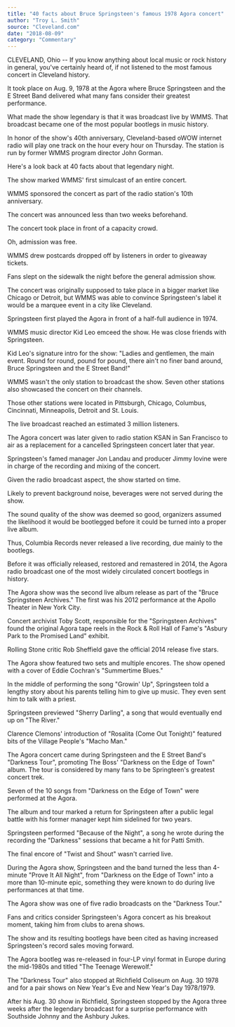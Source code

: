 ```yaml
---
title: "40 facts about Bruce Springsteen's famous 1978 Agora concert"
author: "Troy L. Smith"
source: "Cleveland.com"
date: "2018-08-09"
category: "Commentary"
---
```


CLEVELAND, Ohio -- If you know anything about local music or rock history in general, you've certainly heard of, if not listened to the most famous concert in Cleveland history.

It took place on Aug. 9, 1978 at the Agora where Bruce Springsteen and the E Street Band delivered what many fans consider their greatest performance.

What made the show legendary is that it was broadcast live by WMMS. That broadcast became one of the most popular bootlegs in music history.

In honor of the show's 40th anniversary, Cleveland-based oWOW internet radio will play one track on the hour every hour on Thursday. The station is run by former WMMS program director John Gorman.

Here's a look back at 40 facts about that legendary night.

The show marked WMMS' first simulcast of an entire concert.

WMMS sponsored the concert as part of the radio station's 10th anniversary.

The concert was announced less than two weeks beforehand.

The concert took place in front of a capacity crowd.

Oh, admission was free.

WMMS drew postcards dropped off by listeners in order to giveaway tickets.

Fans slept on the sidewalk the night before the general admission show.

The concert was originally supposed to take place in a bigger market like Chicago or Detroit, but WMMS was able to convince Springsteen's label it would be a marquee event in a city like Cleveland.

Springsteen first played the Agora in front of a half-full audience in 1974.

WMMS music director Kid Leo emceed the show. He was close friends with Springsteen.

Kid Leo's signature intro for the show: "Ladies and gentlemen, the main event. Round for round, pound for pound, there ain't no finer band around, Bruce Springsteen and the E Street Band!"

WMMS wasn't the only station to broadcast the show. Seven other stations also showcased the concert on their channels.

Those other stations were located in Pittsburgh, Chicago, Columbus, Cincinnati, Minneapolis, Detroit and St. Louis.

The live broadcast reached an estimated 3 million listeners.

The Agora concert was later given to radio station KSAN in San Francisco to air as a replacement for a cancelled Springsteen concert later that year.

Springsteen's famed manager Jon Landau and producer Jimmy Iovine were in charge of the recording and mixing of the concert.

Given the radio broadcast aspect, the show started on time.

Likely to prevent background noise, beverages were not served during the show.

The sound quality of the show was deemed so good, organizers assumed the likelihood it would be bootlegged before it could be turned into a proper live album.

Thus, Columbia Records never released a live recording, due mainly to the bootlegs.

Before it was officially released, restored and remastered in 2014, the Agora radio broadcast one of the most widely circulated concert bootlegs in history.

The Agora show was the second live album release as part of the "Bruce Springsteen Archives." The first was his 2012 performance at the Apollo Theater in New York City.

Concert archivist Toby Scott, responsible for the "Springsteen Archives" found the original Agora tape reels in the Rock & Roll Hall of Fame's "Asbury Park to the Promised Land" exhibit.

Rolling Stone critic Rob Sheffield gave the official 2014 release five stars.

The Agora show featured two sets and multiple encores. The show opened with a cover of Eddie Cochran's "Summertime Blues."

In the middle of performing the song "Growin' Up", Springsteen told a lengthy story about his parents telling him to give up music. They even sent him to talk with a priest.

Springsteen previewed "Sherry Darling", a song that would eventually end up on "The River."

Clarence Clemons' introduction of "Rosalita (Come Out Tonight)" featured bits of the Village People's "Macho Man."

The Agora concert came during Springsteen and the E Street Band's "Darkness Tour", promoting The Boss' "Darkness on the Edge of Town" album. The tour is considered by many fans to be Springteen's greatest concert trek.

Seven of the 10 songs from "Darkness on the Edge of Town" were performed at the Agora.

The album and tour marked a return for Springsteen after a public legal battle with his former manager kept him sidelined for two years.

Springsteen performed "Because of the Night", a song he wrote during the recording the "Darkness" sessions that became a hit for Patti Smith.

The final encore of "Twist and Shout" wasn't carried live.

During the Agora show, Springsteen and the band turned the less than 4-minute "Prove It All Night", from "Darkness on the Edge of Town" into a more than 10-minute epic, something they were known to do during live performances at that time.

The Agora show was one of five radio broadcasts on the "Darkness Tour."

Fans and critics consider Springsteen's Agora concert as his breakout moment, taking him from clubs to arena shows.

The show and its resulting bootlegs have been cited as having increased Springsteen's record sales moving forward.

The Agora bootleg was re-released in four-LP vinyl format in Europe during the mid-1980s and titled "The Teenage Werewolf."

The "Darkness Tour" also stopped at Richfield Coliseum on Aug. 30 1978 and for a pair shows on New Year's Eve and New Year's Day 1978/1979.

After his Aug. 30 show in Richfield, Springsteen stopped by the Agora three weeks after the legendary broadcast for a surprise performance with Southside Johnny and the Ashbury Jukes.

